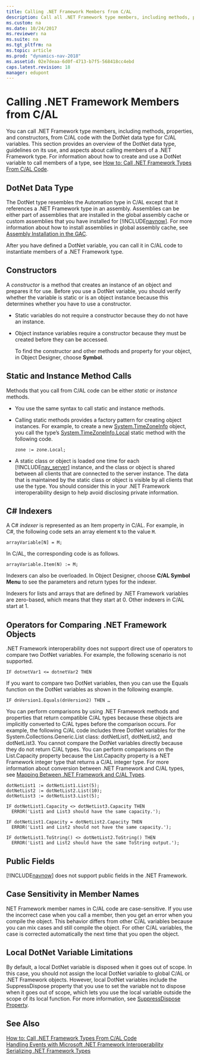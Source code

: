 ```yaml
---
title: Calling .NET Framework Members from C/AL
description: Call all .NET Framework type members, including methods, properties, and constructors, from C/AL code with the DotNet data type for C/AL variables.
ms.custom: na
ms.date: 10/24/2017
ms.reviewer: na
ms.suite: na
ms.tgt_pltfrm: na
ms.topic: article
ms.prod: "dynamics-nav-2018"
ms.assetid: 02e7deaa-6d0f-4713-b7f5-568418cc4ebd
caps.latest.revision: 18
manager: edupont
---
```

# Calling .NET Framework Members from C/AL
You can call .NET Framework type members, including methods, properties, and constructors, from C/AL code with the DotNet data type for C/AL variables. This section provides an overview of the DotNet data type, guidelines on its use, and aspects about calling members of a .NET Framework type. For information about how to create and use a DotNet variable to call members of a type, see [How to: Call .NET Framework Types From C/AL Code](How-to--Call-.NET-Framework-Types-From-C-AL-Code.md).  

## DotNet Data Type  
 The DotNet type resembles the Automation type in C/AL except that it references a .NET Framework type in an assembly. Assemblies can be either part of assemblies that are installed in the global assembly cache or custom assemblies that you have installed for [!INCLUDE[navnow](includes/navnow_md.md)]. For more information about how to install assemblies in global assembly cache, see [Assembly Installation in the GAC](https://go.microsoft.com/fwlink/?LinkID=196848).  

 After you have defined a DotNet variable, you can call it in C/AL code to instantiate members of a .NET Framework type.  

## Constructors  
 A *constructor* is a method that creates an instance of an object and prepares it for use. Before you use a DotNet variable, you should verify whether the variable is static or is an object instance because this determines whether you have to use a constructor.  

- Static variables do not require a constructor because they do not have an instance.  

- Object instance variables require a constructor because they must be created before they can be accessed.  

  To find the constructor and other methods and property for your object, in Object Designer, choose **Symbol**.  

## Static and Instance Method Calls  
 Methods that you call from C/AL code can be either *static* or *instance* methods.  

-   You use the same syntax to call static and instance methods.  

-   Calling static methods provides a factory pattern for creating object instances. For example, to create a new [System.TimeZoneInfo](https://msdn.microsoft.com/library/system.timezoneinfo\(v=vs.110\).aspx) object, you call the type’s [System.TimeZoneInfo.Local](https://msdn.microsoft.com/library/system.timezoneinfo.local\(v=vs.110\).aspx) static method with the following code.  

    ```  
    zone := zone.Local;  

    ```  

-   A static class or object is loaded one time for each [!INCLUDE[nav_server](includes/nav_server_md.md)] instance, and the class or object is shared between all clients that are connected to the server instance. The data that is maintained by the static class or object is visible by all clients that use the type. You should consider this in your .NET Framework interoperability design to help avoid disclosing private information.  

## C\# Indexers  
 A C\# *indexer* is represented as an Item property in C/AL. For example, in C\#, the following code sets an array element `N` to the value `M`.  

```  
arrayVariable[N] = M;  

```  

 In C/AL, the corresponding code is as follows.  

```  
arrayVariable.Item(N) := M;  
```  

 Indexers can also be overloaded. In Object Designer, choose **C/AL Symbol Menu** to see the parameters and return types for the indexer.  

 Indexers for lists and arrays that are defined by .NET Framework variables are zero-based, which means that they start at 0. Other indexers in C/AL start at 1.  

## Operators for Comparing .NET Framework Objects  
 .NET Framework interoperability does not support direct use of operators to compare two DotNet variables. For example, the following scenario is not supported.  

```  
IF dotnetVar1 <= dotnetVar2 THEN  
```  

 If you want to compare two DotNet variables, then you can use the Equals function on the DotNet variables as shown in the following example.  

```  
IF dnVersion1.Equals(dnVersion2) THEN …  
```  

 You can perform comparisons by using .NET Framework methods and properties that return compatible C/AL types because these objects are implicitly converted to C/AL types before the comparison occurs. For example, the following C/AL code includes three DotNet variables for the System.Collections.Generic.List class: dotNetList1, dotNetList2, and dotNetList3. You cannot compare the DotNet variables directly because they do not return C/AL types. You can perform comparisons on the List.Capacity property because the List.Capacity property is a NET Framework integer type that returns a C/AL integer type. For more information about conversion between .NET Framework and C/AL types, see [Mapping Between .NET Framework and C/AL Types](Mapping-Between-.NET-Framework-and-C-AL-Types.md).  

```  
dotNetList1 := dotNetList1.List(5);  
dotNetList2 := dotNetList2.List(10);  
dotNetList3 := dotNetList3.List(5);  

IF dotNetList1.Capacity <> dotNetList3.Capacity THEN  
  ERROR('List1 and List3 should have the same capacity.');  

IF dotNetList1.Capacity = dotNetList2.Capacity THEN  
  ERROR('List1 and List2 should not have the same capacity.');  

IF dotNetList1.ToString() <> dotNetList2.ToString() THEN  
  ERROR('List1 and List2 should have the same ToString output.');  

```  

## Public Fields  
 [!INCLUDE[navnow](includes/navnow_md.md)] does not support public fields in the .NET Framework.  

## Case Sensitivity in Member Names  
 NET Framework member names in C/AL code are case-sensitive. If you use the incorrect case when you call a member, then you get an error when you compile the object. This behavior differs from other C/AL variables because you can mix cases and still compile the object. For other C/AL variables, the case is corrected automatically the next time that you open the object.  

## Local DotNet Variable Limitations  
 By default, a local DotNet variable is disposed when it goes out of scope. In this case, you should not assign the local DotNet variable to global C/AL or .NET Framework objects. However, local DotNet variables include the SuppressDispose property that you use to set the variable not to dispose when it goes out of scope, which lets you use the local variable outside the scope of its local function. For more information, see [SuppressDispose Property](SuppressDispose-Property.md).  

## See Also  
 [How to: Call .NET Framework Types From C/AL Code](How-to--Call-.NET-Framework-Types-From-C-AL-Code.md)   
 [Handling Events with Microsoft .NET Framework Interoperability](Handling-Events-with-Microsoft-.NET-Framework-Interoperability.md)   
 [Serializing .NET Framework Types](Serializing-.NET-Framework-Types.md)
